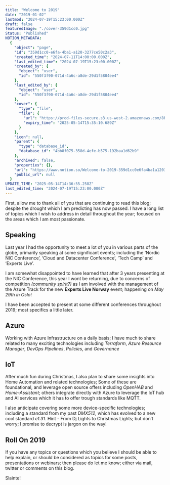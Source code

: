 ```yaml
---
title: "Welcome to 2019"
date: "2019-01-02"
lastmod: "2024-07-19T15:23:00.000Z"
draft: false
featuredImage: "./cover-359d1cc0.jpg"
Status: "Published"
NOTION_METADATA:
  {
    "object": "page",
    "id": "359d1cc0-e6fa-4ba1-a120-3277ce50c2a3",
    "created_time": "2024-07-11T14:00:00.000Z",
    "last_edited_time": "2024-07-19T15:23:00.000Z",
    "created_by": {
      "object": "user",
      "id": "550f3f90-071d-4a6c-a8de-29d1f5804ee4"
    },
    "last_edited_by": {
      "object": "user",
      "id": "550f3f90-071d-4a6c-a8de-29d1f5804ee4"
    },
    "cover": {
      "type": "file",
      "file": {
        "url": "https://prod-files-secure.s3.us-west-2.amazonaws.com/8bc3c4f0-c291-4309-a955-a5876c66b3de/b27e80b7-3a14-475a-8b9a-f36469f678e5/banner.jpg?X-Amz-Algorithm=AWS4-HMAC-SHA256&X-Amz-Content-Sha256=UNSIGNED-PAYLOAD&X-Amz-Credential=ASIAZI2LB466UXSKFPNB%2F20250514%2Fus-west-2%2Fs3%2Faws4_request&X-Amz-Date=20250514T143510Z&X-Amz-Expires=3600&X-Amz-Security-Token=IQoJb3JpZ2luX2VjEF4aCXVzLXdlc3QtMiJIMEYCIQDx5XfXUW7Cs54HNZZkEHFpFbZlv24weKEXpFXomO4%2F8AIhAJ1L9WyLf46%2B4agk%2Ff%2B%2BvlDNpJTeI3DgUEOYanjUG6JdKv8DCBcQABoMNjM3NDIzMTgzODA1Igwts1QFaUsqFGq7R5sq3AMJ%2F62AugFt4k5ocFo9dMlQi6Hv0Y2uJXwMCNJ%2BwaeGvwbstlU%2BtFJvpFneH8tjP57a72js2PzDYXoYG9v02g2DbE7hlR8QHcTeQq5rfRcFFSeyHRKdEF9fbFD%2Fr8IELMcvvevXSO5HsWERoZw64nvmyGyUEiI1KYx8i06x%2BV86VQLYNaFlKLFcsW%2BjAXY6ktLt6X7lNVc4nLvEsVAAE5zY2Xik3Ub9uJ2MGQ6ydm8KrDFtbCUEdgVhMjl9JedN1Vukt255BOWfSEVqQ9nVNvE2wzcVFG%2BPqwaSoW0POEspt%2BfT1jMQg5dWDqwOFo742%2BcqnUhHzgwVEgsPdwWqC%2BXy%2Fu4Gtx2qUYtkR5Ka0K58v%2FWv7P%2BblUPJixOeXhOznnR3288HAGgpoWnYV15WplQiI0eQ5sjNMC%2BcywDpvNpLhKbo5GxkIr0ZxUeKNQJULDr9i3zv52iX1QpqVq98ecmKiCjQ4K5qHyssAGDYkYyHlQr7mTTaBx74ArkXqt%2BxJWX7DObei%2BXkPKcTCCGpY94Pylrxet44oz62ycW1ZlkSWksXEIMFxV31TdsC%2FfyNe5B%2FA8ez4DM0oRgWdpfS9EiMHW2P%2Bt3vwHpwR5P7SPVunHFmxoRhUY97HJHrLzD%2FupLBBjqkAUoMNn2Db060301O%2F2Hgh6tlKDn7i5%2BCbqRfTbG7Ouxh%2F3BWJAfqPNPyl%2Bhr4TLDmRPihpYBc2OC6pzStkvROyGPcRjeFylhxqd7KJrWVd3iDo6b9TpLqv1MgDGaZMfwOsI%2FvVjvn%2FI0Dxo6xVpg6yWKLgU7F5R9vLtSy%2Bd9yI2qO0Ws6l2m7OF01EDBDnGWJrwSj1XGrsjk3m5ga9xgd7hX5u0X&X-Amz-Signature=08c6e3bdfea86bc1dbe3b58cd590db6d13a981cba0a50c3871f444d59f3de1f6&X-Amz-SignedHeaders=host&x-id=GetObject",
        "expiry_time": "2025-05-14T15:35:10.689Z"
      }
    },
    "icon": null,
    "parent": {
      "type": "database_id",
      "database_id": "4bb8f075-358d-4efe-b575-192baa1d62b9"
    },
    "archived": false,
    "properties": {},
    "url": "https://www.notion.so/Welcome-to-2019-359d1cc0e6fa4ba1a1203277ce50c2a3",
    "public_url": null
  }
UPDATE_TIME: "2025-05-14T14:36:55.258Z"
last_edited_time: "2024-07-19T15:23:00.000Z"
---
```


First, allow me to thank all of you that are continuing to read this blog; despite the drought which I am predicting has now passed. I have a long list of topics which I wish to address in detail throughout the year; focused on the areas which I am most passionate.

## Speaking

Last year I had the opportunity to meet a lot of you in various parts of the globe, primarily speaking at some significant events; including the ‘Nordic NIC Conference’, ‘Cloud and Datacenter Conference’, ‘Tech Camp’ and ‘Experts Live’.

I am somewhat disappointed to have learned that after 3 years presenting at the NIC Conference, this year I wont be returning, due to concerns of competition *(community spirit?)* as I am involved with the management of the Azure Track for the new **Experts Live Norway** event; happening on *May 29th in Oslo*!

I have been accepted to present at some different conferences throughout 2019; most specifics a little later.

## Azure

Working with Azure Infrastructure on a daily basis; I have much to share related to many exciting technologies including *Terraform*, *Azure Resource Manager*, *DevOps Pipelines*, *Policies*, and *Governance*

## IoT

After much fun during Christmas, I also plan to share some insights into Home Automation and related technologies; Some of these are foundational, and leverage open source offers including *OpenHAB* and *Home-Assistant*; others integrate directly with Azure to leverage the IoT hub and AI services which it has to offer trough standards like MQTT.

I also anticipate covering some more device-specific technologies; including a standard from my past *DMX512*, which has evolved to a new cool standard *e1.31*. Hint - From Dj Lights to Christmas Lights; but don’t worry; I promise to decrypt is jargon on the way!

## Roll On 2019

If you have any topics or questions which you believe I should be able to help explain, or should be considered as topics for some posts, presentations or webinars; then please do let me know; either via mail, twitter or comments on this blog.

Slainte!

